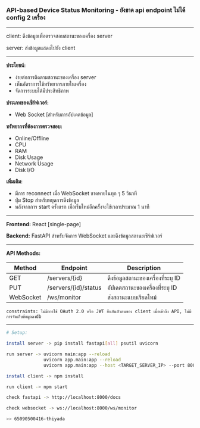 ### API-based Device Status Monitoring - ยังขาด api endpoint ไม่ได้ config 2 เครื่อง
----------------------------

client: ดึงข้อมูลเพื่อตรวจสอบสถานะของเครื่อง server

server: ส่งข้อมูลแสดงไปยัง client

----

**ประโยชน์:**
- ง่ายต่อการติดตามสถานะของเครื่อง server
- เห็นอัตราการใช้ทรัพยากรภายในเครื่อง
- จัดการระบบได้มีประสิทธิภาพ

**ประเภทของเซิร์ฟเวอร์:**
- Web Socket [สำหรับการอัปเดตข้อมูล]

**ทรัพยากรที่ต้องการตรวจสอบ:**
- Online/Offline
- CPU
- RAM
- Disk Usage
- Network Usage
- Disk I/O

**เพิ่มเติม:**
- มีการ reconnect เมื่อ WebSocket ขาดหายในทุก ๆ 5 วินาที
- ปุ่ม Stop สำหรับหยุดการดึงข้อมูล
- หลังจากการ start ครั้งแรก เมื่อเริ่มใหม่อีกครั้งจะใช้เวลาประมาณ 1 นาที

----

**Frontend:** React [single-page]

**Backend:** FastAPI สำหรับจัดการ WebSocket และดึงข้อมูลสถานะเซิร์ฟเวอร์

----
**API Methods:**

| Method     | Endpoint            | Description                            |
|------------|---------------------|----------------------------------------|
| GET        | /servers/{id}       | ดึงข้อมูลสถานะของเครื่องที่ระบุ ID             |
| PUT        | /servers/{id}/status| อัปเดตสถานะของเครื่องที่ระบุ ID               |
| WebSocket  | /ws/monitor         | ส่งสถานะแบบเรียลไทม์                      |

`constraints: ไม่มีการใช้ OAuth 2.0 หรือ JWT ยืนยันตัวตนของ client เมื่อเข้าถึง API, ไม่มีการจัดเก็บข้อมูลลงdb`

----

```bash
# Setup:

install server -> pip install fastapi[all] psutil uvicorn

run server -> uvicorn main:app --reload
              uvicorn app.main:app --reload
              uvicorn app.main:app --host <TARGET_SERVER_IP> --port 8000 #config

install client -> npm install

run client -> npm start

check fastapi -> http://localhost:8000/docs

check websocket -> ws://localhost:8000/ws/monitor

>> 65090500416-thiyada

